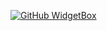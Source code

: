 [![GitHub WidgetBox](https://github-widgetbox.vercel.app/api/profile?username=TheBjoRedCraft&data=followers,repositories,stars,commits&theme=nautilus)](https://github.com/thebjoredcraft)

